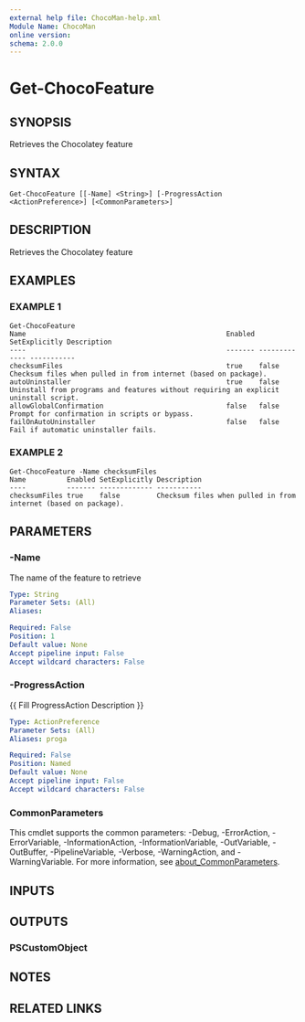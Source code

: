 ```yaml
---
external help file: ChocoMan-help.xml
Module Name: ChocoMan
online version:
schema: 2.0.0
---
```


# Get-ChocoFeature

## SYNOPSIS
Retrieves the Chocolatey feature

## SYNTAX

```
Get-ChocoFeature [[-Name] <String>] [-ProgressAction <ActionPreference>] [<CommonParameters>]
```

## DESCRIPTION
Retrieves the Chocolatey feature

## EXAMPLES

### EXAMPLE 1
```
Get-ChocoFeature
Name                                                 Enabled SetExplicitly Description
----                                                 ------- ------------- -----------
checksumFiles                                        true    false         Checksum files when pulled in from internet (based on package).
autoUninstaller                                      true    false         Uninstall from programs and features without requiring an explicit uninstall script.
allowGlobalConfirmation                              false   false         Prompt for confirmation in scripts or bypass.
failOnAutoUninstaller                                false   false         Fail if automatic uninstaller fails.
```

### EXAMPLE 2
```
Get-ChocoFeature -Name checksumFiles
Name          Enabled SetExplicitly Description
----          ------- ------------- -----------
checksumFiles true    false         Checksum files when pulled in from internet (based on package).
```

## PARAMETERS

### -Name
The name of the feature to retrieve

```yaml
Type: String
Parameter Sets: (All)
Aliases:

Required: False
Position: 1
Default value: None
Accept pipeline input: False
Accept wildcard characters: False
```

### -ProgressAction
{{ Fill ProgressAction Description }}

```yaml
Type: ActionPreference
Parameter Sets: (All)
Aliases: proga

Required: False
Position: Named
Default value: None
Accept pipeline input: False
Accept wildcard characters: False
```

### CommonParameters
This cmdlet supports the common parameters: -Debug, -ErrorAction, -ErrorVariable, -InformationAction, -InformationVariable, -OutVariable, -OutBuffer, -PipelineVariable, -Verbose, -WarningAction, and -WarningVariable. For more information, see [about_CommonParameters](http://go.microsoft.com/fwlink/?LinkID=113216).

## INPUTS

## OUTPUTS

### PSCustomObject
## NOTES

## RELATED LINKS
